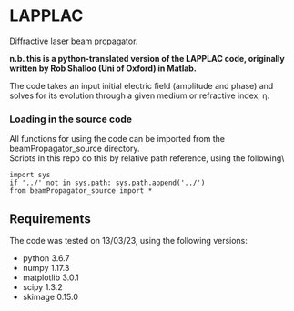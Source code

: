 # LAPPLAC
Diffractive laser beam propagator.

**n.b. this is a python-translated version of the LAPPLAC code, originally written by Rob Shalloo (Uni of Oxford) in Matlab.**

The code takes an input initial electric field (amplitude and phase) and solves for its evolution through a given medium or refractive index, η.


### Loading in the source code
All functions for using the code can be imported from the beamPropagator_source directory.\
Scripts in this repo do this by relative path reference, using the following\

~~~~
import sys
if '../' not in sys.path: sys.path.append('../')   
from beamPropagator_source import *
~~~~

## Requirements
The code was tested on 13/03/23, using the following versions:

* python 3.6.7
* numpy 1.17.3
* matplotlib 3.0.1
* scipy 1.3.2
* skimage 0.15.0
